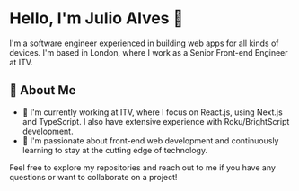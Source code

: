 # Hello, I'm Julio Alves 👋

I'm a software engineer experienced in building web apps for all kinds of devices. I'm based in London, where I work as a Senior Front-end Engineer at ITV.

## 🚀 About Me

- 🔭 I'm currently working at ITV, where I focus on React.js, using Next.js and TypeScript. I also have extensive experience with Roku/BrightScript development.
- 🌱 I'm passionate about front-end web development and continuously learning to stay at the cutting edge of technology.

Feel free to explore my repositories and reach out to me if you have any questions or want to collaborate on a project!

